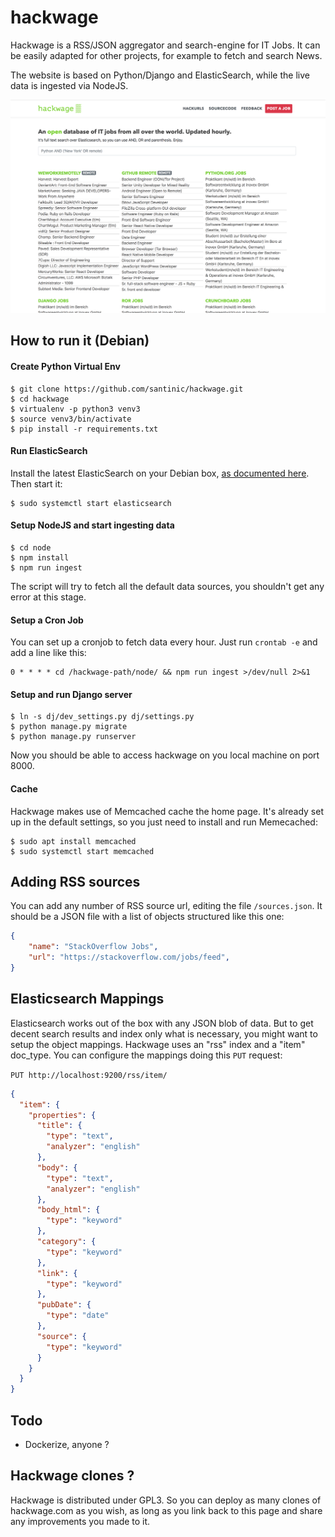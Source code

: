 # hackwage
Hackwage is a RSS/JSON aggregator and search-engine for IT Jobs.
It can be easily adapted for other projects, for example to fetch and search News.

The website is based on Python/Django and ElasticSearch, while the live data is ingested via NodeJS.

[<kbd><img src="imgs/screenshot.png" width="600"></kbd>](https://hackwage.com)

## How to run it (Debian)

#### Create Python Virtual Env
```
$ git clone https://github.com/santinic/hackwage.git
$ cd hackwage
$ virtualenv -p python3 venv3
$ source venv3/bin/activate
$ pip install -r requirements.txt
```

#### Run ElasticSearch
Install the latest ElasticSearch on your Debian box,
[as documented here](https://www.elastic.co/guide/en/elasticsearch/reference/current/deb.html).
Then start it:
```
$ sudo systemctl start elasticsearch
```


#### Setup NodeJS and start ingesting data
```
$ cd node
$ npm install
$ npm run ingest
```
The script will try to fetch all the default data sources, you shouldn't get any error at this stage.

#### Setup a Cron Job
You can set up a cronjob to fetch data every hour.
Just run `crontab -e` and add a line like this:
```
0 * * * * cd /hackwage-path/node/ && npm run ingest >/dev/null 2>&1
```

#### Setup and run Django server
```
$ ln -s dj/dev_settings.py dj/settings.py
$ python manage.py migrate
$ python manage.py runserver
```

Now you should be able to access hackwage on you local machine on port 8000.

#### Cache
Hackwage makes use of Memcached cache the home page.
It's already set up in the default settings, so you just need to
install and run Memecached:
```
$ sudo apt install memcached
$ sudo systemctl start memcached
```


## Adding RSS sources
You can add any number of RSS source url, editing the file `/sources.json`.
It should be a JSON file with a list of objects structured like this one:
```json
{
    "name": "StackOverflow Jobs",
    "url": "https://stackoverflow.com/jobs/feed",
}
```


## Elasticsearch Mappings
Elasticsearch works out of the box with any JSON blob of data.
But to get decent search results and index only what is necessary, you might
want to setup the object mappings.
Hackwage uses an "rss" index and a "item" doc_type.
You can configure the mappings doing this `PUT` request:

`PUT http://localhost:9200/rss/item/`
```json
{
  "item": {
    "properties": {
      "title": {
        "type": "text",
        "analyzer": "english"
      },
      "body": {
        "type": "text",
        "analyzer": "english"
      },
      "body_html": {
        "type": "keyword"
      },
      "category": {
        "type": "keyword"
      },
      "link": {
        "type": "keyword"
      },
      "pubDate": {
        "type": "date"
      },
      "source": {
        "type": "keyword"
      }
    }
  }
}
```

## Todo

- Dockerize, anyone ?


## Hackwage clones ?
Hackwage is distributed under GPL3. So you can deploy as many clones
of hackwage.com as you wish, as long as you link back to this page
and share any improvements you made to it.